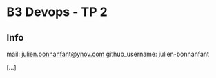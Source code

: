 # B3 Devops - TP 2

## Info

mail: julien.bonnanfant@ynov.com github_username: julien-bonnanfant

[...]


